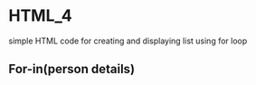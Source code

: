 # HTML_4
simple HTML code for creating and displaying list using for loop
<!DOCTYPE html>
<html lang="en">
<head>
    <meta charset="UTF-8">
    <meta name="viewport" content="width=device-width, initial-scale=1.0">
    <title>for-in</title>
</head>
<body>
    <h2>For-in(person details)</h2>
    <ul id="person"></ul>
    <script src="in.js"></script>
    
</body>
</html>
